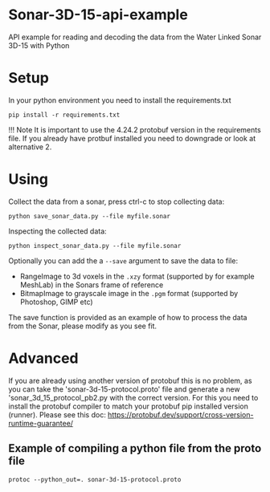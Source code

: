 # Sonar-3D-15-api-example

API example for reading and decoding the data from the Water Linked Sonar 3D-15 with Python

# Setup

In your python environment you need to install the requirements.txt 
```consol
pip install -r requirements.txt
```
!!! Note
    It is important to use the 4.24.2 protobuf version in the requirements file. If you already have protbuf installed you need to downgrade or look at alternative 2.

# Using

Collect the data from a sonar, press ctrl-c to stop collecting data:

```consol
python save_sonar_data.py --file myfile.sonar
```

Inspecting the collected data:

```consol
python inspect_sonar_data.py --file myfile.sonar
```

Optionally you can add the a `--save` argument to save the data to file:
- RangeImage to 3d voxels in the `.xzy` format (supported by for example MeshLab) in the Sonars frame of reference
- BitmapImage to grayscale image in the `.pgm` format (supported by Photoshop, GIMP etc)

The save function is provided as an example of how to process the data from the Sonar, please modify as you see fit.

# Advanced

If you are already using another version of protobuf this is no problem, as you can take the 'sonar-3d-15-protocol.proto' file and generate a new 'sonar_3d_15_protocol_pb2.py with the correct version. For this you need to install the protobuf compiler to match your protobuf pip installed version (runner). Please see this doc: https://protobuf.dev/support/cross-version-runtime-guarantee/

## Example of compiling a python file from the proto file
```consol
protoc --python_out=. sonar-3d-15-protocol.proto  
```

